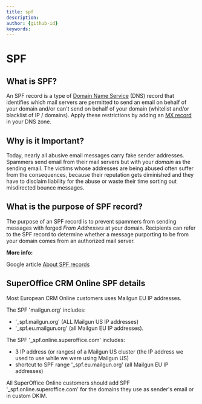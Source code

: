 ```yaml
---
title: spf
description:
author: {github-id}
keywords:
---
```


# SPF

## What is SPF?

An SPF record is a type of [Domain Name Service][1] (DNS) record that identifies which mail servers are permitted to send an email on behalf of your domain and/or can't send on behalf of your domain (whitelist and/or blacklist of IP / domains). Apply these restrictions by adding an [MX record][2] in your DNS zone.

## Why is it Important?

Today, nearly all abusive email messages carry fake sender addresses. Spammers send email from their mail servers but with your *domain* as the sending email. The victims whose addresses are being abused often suffer from the consequences, because their reputation gets diminished and they have to disclaim liability for the abuse or waste their time sorting out misdirected bounce messages.

## What is the purpose of SPF record?

The purpose of an SPF record is to prevent spammers from sending messages with forged *From Addresses* at your domain. Recipients can refer to the SPF record to determine whether a message purporting to be from your domain comes from an authorized mail server.

**More info:**

Google article [About SPF records][3]

## SuperOffice CRM Online SPF details

Most European CRM Online customers uses Mailgun EU IP addresses.

The SPF 'mailgun.org' includes:

* '_spf.mailgun.org' (ALL Mailgun US IP addresses)
* '_spf.eu.mailgun.org' (all Mailgun EU IP addresses).

<!-- markdownlint-disable MD044 -->
The SPF '_spf.online.superoffice.com' includes:

* 3 IP address (or ranges) of a Mailgun US cluster (the IP address we used to use while we were using Mailgun US)
* shortcut to SPF range '_spf.eu.mailgun.org' (all Mailgun EU IP addresses)

All SuperOffice Online customers should add SPF '_spf.online.superoffice.com' for the domains they use as sender's email or in custom DKIM.
<!-- markdownlint-restore -->


<!-- Referenced links -->
[1]: https://en.wikipedia.org/wiki/Domain_Name_System
[2]: https://en.wikipedia.org/wiki/MX_record
[3]: https://support.google.com/a/answer/33786?hl=en
